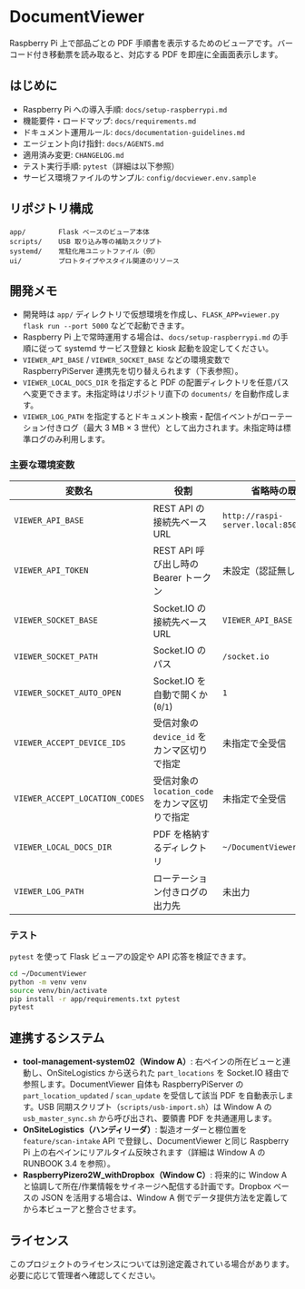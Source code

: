# DocumentViewer

Raspberry Pi 上で部品ごとの PDF 手順書を表示するためのビューアです。バーコード付き移動票を読み取ると、対応する PDF を即座に全画面表示します。

## はじめに
- Raspberry Pi への導入手順: `docs/setup-raspberrypi.md`
- 機能要件・ロードマップ: `docs/requirements.md`
- ドキュメント運用ルール: `docs/documentation-guidelines.md`
- エージェント向け指針: `docs/AGENTS.md`
- 適用済み変更: `CHANGELOG.md`
- テスト実行手順: `pytest`（詳細は以下参照）
- サービス環境ファイルのサンプル: `config/docviewer.env.sample`

## リポジトリ構成
```
app/        Flask ベースのビューア本体
scripts/    USB 取り込み等の補助スクリプト
systemd/    常駐化用ユニットファイル（例）
ui/         プロトタイプやスタイル関連のリソース
```

## 開発メモ
- 開発時は `app/` ディレクトリで仮想環境を作成し、`FLASK_APP=viewer.py flask run --port 5000` などで起動できます。
- Raspberry Pi 上で常時運用する場合は、`docs/setup-raspberrypi.md` の手順に従って systemd サービス登録と kiosk 起動を設定してください。
- `VIEWER_API_BASE` / `VIEWER_SOCKET_BASE` などの環境変数で RaspberryPiServer 連携先を切り替えられます（下表参照）。
- `VIEWER_LOCAL_DOCS_DIR` を指定すると PDF の配置ディレクトリを任意パスへ変更できます。未指定時はリポジトリ直下の `documents/` を自動作成します。
- `VIEWER_LOG_PATH` を指定するとドキュメント検索・配信イベントがローテーション付きログ（最大 3 MB × 3 世代）として出力されます。未指定時は標準ログのみ利用します。

### 主要な環境変数

| 変数名 | 役割 | 省略時の既定値 |
| --- | --- | --- |
| `VIEWER_API_BASE` | REST API の接続先ベース URL | `http://raspi-server.local:8501` |
| `VIEWER_API_TOKEN` | REST API 呼び出し時の Bearer トークン | 未設定（認証無し） |
| `VIEWER_SOCKET_BASE` | Socket.IO の接続先ベース URL | `VIEWER_API_BASE` |
| `VIEWER_SOCKET_PATH` | Socket.IO のパス | `/socket.io` |
| `VIEWER_SOCKET_AUTO_OPEN` | Socket.IO を自動で開くか (`0`/`1`) | `1` |
| `VIEWER_ACCEPT_DEVICE_IDS` | 受信対象の `device_id` をカンマ区切りで指定 | 未指定で全受信 |
| `VIEWER_ACCEPT_LOCATION_CODES` | 受信対象の `location_code` をカンマ区切りで指定 | 未指定で全受信 |
| `VIEWER_LOCAL_DOCS_DIR` | PDF を格納するディレクトリ | `~/DocumentViewer/documents` |
| `VIEWER_LOG_PATH` | ローテーション付きログの出力先 | 未出力 |

### テスト

`pytest` を使って Flask ビューアの設定や API 応答を検証できます。

```bash
cd ~/DocumentViewer
python -m venv venv
source venv/bin/activate
pip install -r app/requirements.txt pytest
pytest
```

## 連携するシステム
- **tool-management-system02（Window A）**: 右ペインの所在ビューと連動し、OnSiteLogistics から送られた `part_locations` を Socket.IO 経由で参照します。DocumentViewer 自体も RaspberryPiServer の `part_location_updated` / `scan_update` を受信して該当 PDF を自動表示します。USB 同期スクリプト（`scripts/usb-import.sh`）は Window A の `usb_master_sync.sh` から呼び出され、要領書 PDF を共通運用します。
- **OnSiteLogistics（ハンディリーダ）**: 製造オーダーと棚位置を `feature/scan-intake` API で登録し、DocumentViewer と同じ Raspberry Pi 上の右ペインにリアルタイム反映されます（詳細は Window A の RUNBOOK 3.4 を参照）。
- **RaspberryPizero2W_withDropbox（Window C）**: 将来的に Window A と協調して所在/作業情報をサイネージへ配信する計画です。Dropbox ベースの JSON を活用する場合は、Window A 側でデータ提供方法を定義してから本ビューアと整合させます。

## ライセンス
このプロジェクトのライセンスについては別途定義されている場合があります。必要に応じて管理者へ確認してください。
